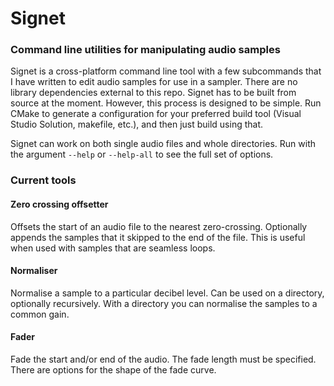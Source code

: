 # Signet
### Command line utilities for manipulating audio samples

Signet is a cross-platform command line tool with a few subcommands that I have written to edit audio samples for use in a sampler. There are no library dependencies external to this repo. Signet has to be built from source at the moment. However, this process is designed to be simple. Run CMake to generate a configuration for your preferred build tool (Visual Studio Solution, makefile, etc.), and then just build using that.

Signet can work on both single audio files and whole directories. Run with the argument `--help` or `--help-all` to see the full set of options.

### Current tools
#### Zero crossing offsetter
Offsets the start of an audio file to the nearest zero-crossing. Optionally appends the samples that it skipped to the end of the file. This is useful when used with samples that are seamless loops.
#### Normaliser 
Normalise a sample to a particular decibel level. Can be used on a directory, optionally recursively. With a directory you can normalise the samples to a common gain.
#### Fader
Fade the start and/or end of the audio. The fade length must be specified. There are options for the shape of the fade curve.
